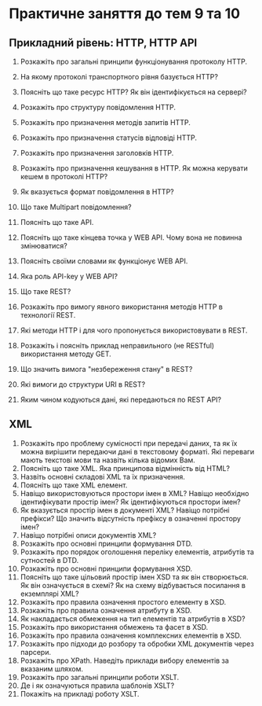 # Практичне заняття до тем 9 та 10

## Прикладний рівень: HTTP, HTTP API

1) Розкажіть про загальні принципи функціонування протоколу HTTP.

2) На якому протоколі транспортного рівня базується HTTP?

3) Поясніть що таке ресурс HTTP? Як він ідентифікується на сервері?

4) Розкажіть про структуру повідомлення HTTP.

5) Розкажіть про призначення методів запитів HTTP.

6) Розкажіть про призначення статусів відповіді HTTP. 

7) Розкажіть про призначення заголовків HTTP. 

8) Розкажіть про призначення кешування в HTTP. Як можна керувати кешем в протоколі HTTP?

9) Як вказується формат повідомлення в HTTP?

10) Що таке Multipart повідомлення?

11) Поясніть що таке API.

12) Поясніть що таке кінцева точка у WEB API. Чому вона не повинна змінюватися?

13) Поясніть своїми словами як функціонує WEB API.

14) Яка роль API-key у WEB API?

15) Що таке REST?

16) Розкажіть про вимогу явного використання методів HTTP в технології REST.

17) Які методи HTTP і для чого пропонується використовувати в REST.

18) Розкажіть і поясніть приклад неправильного (не RESTful) використання методу GET.

19) Що значить вимога "незбереження стану" в  REST?

20) Які вимоги до структури URI в REST?

21) Яким чином кодуються дані, які передаються по REST API?

## XML

1. Розкажіть про проблему сумісності при передачі даних, та як їх можна вирішити передаючи дані в текстовому форматі. Які переваги мають текстові мови та назвіть кілька відомих Вам.
2. Поясніть що таке XML. Яка принципова відмінність від HTML?
3. Назвіть основні складові XML та їх призначення.
4. Поясніть що таке XML елемент.
5. Навіщо використовуються простори імен в XML? Навіщо необхідно ідентифікувати простір імен? Як ідентифікуються простори імен?
6. Як вказується простір імен в документі XML? Навіщо потрібні префікси? Що значить відсутність префіксу в означенні простору імен?
7.  Навіщо потрібні описи документів XML?
8. Розкажіть про основні принципи формування DTD.
9. Розкажіть про порядок оголошення переліку елементів, атрибутів та сутностей в DTD.
10. Розкажіть про основні принципи формування XSD.
11. Поясніть що таке цільовий простір імен XSD та як він створюється. Як він означується в схемі? Як на схему відбувається посилання в екземплярі XML?
12. Розкажіть про правила означення простого елементу в XSD. 
13. Розкажіть про правила означення атрибуту в XSD. 
14. Як накладається обмеження на тип елементів та атрибутів в XSD?
15. Розкажіть про використання обмежень та фасет в XSD.
16. Розкажіть про правила означення комплексних елементів в XSD.
17. Розкажіть про підходи до розбору та обробки XML документів через парсери.
18. Розкажіть про XPath. Наведіть приклади вибору елементів за вказаним шляхом.
19. Розкажіть про загальні принципи роботи XSLT.
20. Де і як означуються правила шаблонів XSLT?
21. Покажіть на прикладі роботу XSLT.  